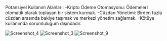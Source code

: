 Potansiyel Kullanım Alanları:
-Kripto Ödeme Otomasyonu: Ödemeleri otomatik olarak toplayan bir sistem kurmak.
-Cüzdan Yönetimi: Birden fazla cüzdan arasında bakiye taşımak ve merkezi yönetim sağlamak.
-Kötüye kullanımda sorumluluğum dışındadır.

![Screenshot_4](https://github.com/user-attachments/assets/61aa69d3-8ddb-494a-97f9-48dc88113c49)
![Screenshot_3](https://github.com/user-attachments/assets/89fdadb4-a326-4b78-8d61-ad332457816e)
![Screenshot_9](https://github.com/user-attachments/assets/fecaf790-8be6-44a3-9da1-734c63b909fe)
